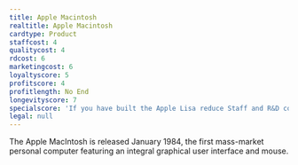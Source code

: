 ```yaml
---
title: Apple Macintosh
realtitle: Apple Macintosh
cardtype: Product
staffcost: 4
qualitycost: 4
rdcost: 6
marketingcost: 6
loyaltyscore: 5
profitscore: 4
profitlength: No End
longevityscore: 7
specialscore: 'If you have built the Apple Lisa reduce Staff and R&D costs by two, however The Lisa will then become [[nid:1103 view_mode=node_embed]].'
legal: null
---
```

The Apple MacIntosh is released January 1984, the first mass-market personal computer featuring an integral graphical user interface and mouse.
